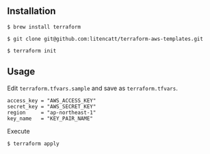 ## Installation
```
$ brew install terraform

$ git clone git@github.com:litencatt/terraform-aws-templates.git

$ terraform init
```

## Usage
Edit `terraform.tfvars.sample` and save as `terraform.tfvars`.
```
access_key = "AWS_ACCESS_KEY"
secret_key = "AWS_SECRET_KEY"
region     = "ap-northeast-1"
key_name   = "KEY_PAIR_NAME"
```

Execute
```
$ terraform apply
```
